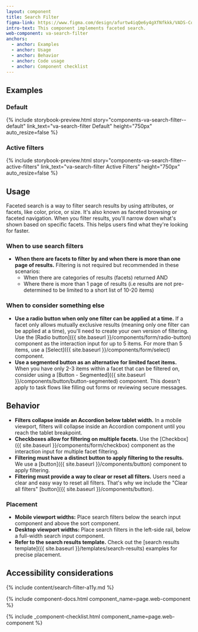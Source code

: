 ```yaml
---
layout: component
title: Search Filter
figma-link: https://www.figma.com/design/afurtw4iqQe6y4gXfNfkkk/VADS-Component-Library?m=auto&node-id=29763-24650&t=RwH9qbwZGs859rIX-1
intro-text: This component implements faceted search.
web-component: va-search-filter
anchors:
  - anchor: Examples
  - anchor: Usage
  - anchor: Behavior
  - anchor: Code usage
  - anchor: Component checklist
---
```


## Examples

### Default

{% include storybook-preview.html story="components-va-search-filter--default" link_text="va-search-filter Default" height="750px" auto_resize=false %}

### Active filters

{% include storybook-preview.html story="components-va-search-filter--active-filters" link_text="va-search-filter Active Filters" height="750px" auto_resize=false %}

## Usage

Faceted search is a way to filter search results by using attributes, or facets, like color, price, or size. It's also known as faceted browsing or faceted navigation. When you filter results, you'll narrow down what's shown based on specific facets. This helps users find what they're looking for faster.

### When to use search filters

* **When there are facets to filter by and when there is more than one page of results.** Filtering is not required but recommended in these scenarios:
  * When there are categories of results (facets) returned AND
  * Where there is more than 1 page of results (i.e results are not pre-determined to be limited to a short list of 10-20 items)

### When to consider something else

* **Use a radio button when only one filter can be applied at a time.** If a facet only allows mutually exclusive results (meaning only one filter can be applied at a time), you'll need to create your own version of filtering. Use the [Radio button]({{ site.baseurl }}/components/form/radio-button) component as the interaction input for up to 5 items. For more than 5 items, use a [Select]({{ site.baseurl }}/components/form/select) component.
* **Use a segmented button as an alternative for limited facet items.** When you have only 2-3 items within a facet that can be filtered on, consider using a [Button - Segmented]({{ site.baseurl }}/components/button/button-segmented) component. This doesn't apply to task flows like filling out forms or reviewing secure messages.

## Behavior

* **Filters collapse inside an Accordion below tablet width.** In a mobile viewport, filters will collapse inside an Accordion component until you reach the tablet breakpoint.
* **Checkboxes allow for filtering on multiple facets.** Use the [Checkbox]({{ site.baseurl }}/components/form/checkbox) component as the interaction input for multiple facet filtering.
* **Filtering must have a distinct button to apply filtering to the results.** We use a [button]({{ site.baseurl }}/components/button) component to apply filtering.
* **Filtering must provide a way to clear or reset all filters.** Users need a clear and easy way to reset all filters. That's why we include the "Clear all filters" [button]({{ site.baseurl }}/components/button).

### Placement

* **Mobile viewport widths:** Place search filters below the search input component and above the sort component.
* **Desktop viewport widths:** Place search filters in the left-side rail, below a full-width search input component.
* **Refer to the search results template.** Check out the [search results template]({{ site.baseurl }}/templates/search-results) examples for precise placement.

## Accessibility considerations

{% include content/search-filter-a11y.md %}

{% include component-docs.html component_name=page.web-component %}

{% include _component-checklist.html component_name=page.web-component %}

